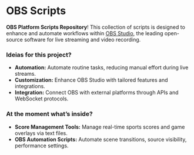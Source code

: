 # OBS Scripts

**OBS Platform Scripts Repository**! 
This collection of scripts is designed to enhance and automate workflows within [OBS Studio](https://obsproject.com/), the leading open-source software for live streaming and video recording.

### **Ideias for this project?**
- **Automation:** Automate routine tasks, reducing manual effort during live streams.
- **Customization:** Enhance OBS Studio with tailored features and integrations.
- **Integration:** Connect OBS with external platforms through APIs and WebSocket protocols.

### **At the moment what’s inside?**
- **Score Management Tools:** Manage real-time sports scores and game overlays via text files.
- **OBS Automation Scripts:** Automate scene transitions, source visibility, performance settings.
